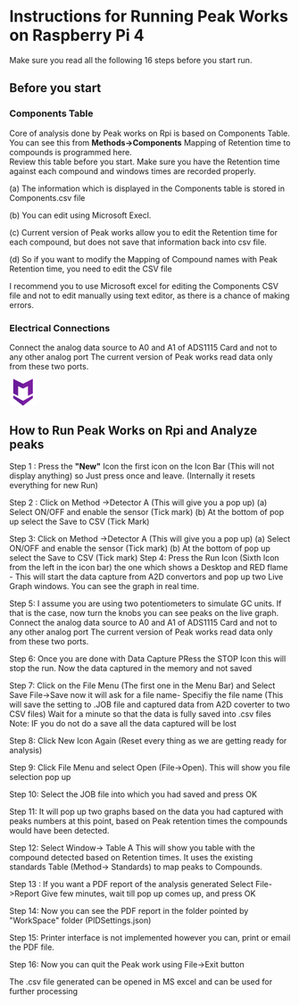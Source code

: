 # Instructions for Running Peak Works on Raspberry Pi 4

 Make sure you read all the following 16 steps before you start run.

## Before you start
### Components Table
Core of analysis done by Peak works on Rpi   is based on  Components Table. You can see this from **Methods->Components** 
Mapping of Retention time   to compounds is programmed here.  
Review this table before you start. Make sure you have the Retention time against each compound and windows times are recorded properly.


(a) The  information  which is displayed in the Components table  is stored in Components.csv file

(b) You can edit using Microsoft Execl.

(c) Current version of Peak works allow you to edit the Retention time for each compound, but does not save that information back into csv file.

(d) So if  you want to modify the Mapping of Compound names with Peak Retention time, you need to edit the CSV file

I recommend you to use Microsoft excel for editing the Components CSV file  and not to edit manually using text editor, as there is a chance of making errors.

### Electrical Connections
Connect the analog data source to A0 and A1 of ADS1115 Card and not to any other analog port
The current version of Peak works read data only from these two ports.

![alt text](https://github.com/adam-p/markdown-here/raw/master/src/common/images/icon48.png "Logo Title Text 1")

## How to Run Peak Works on Rpi and Analyze peaks

Step 1 : Press the **"New"** Icon the first icon on the Icon Bar (This will not display anything) so Just press once and leave.
               (Internally it resets everything for new Run)

Step 2 : Click on Method ->Detector A (This will give you a pop up)
              (a) Select ON/OFF and enable the sensor (Tick mark)
              (b) At the bottom of pop up select the Save to CSV (Tick Mark)

Step 3:    Click on Method ->Detector A (This will give you a pop up)
              (a) Select ON/OFF and enable the sensor (Tick mark)
              (b) At the bottom of pop up select the Save to CSV (Tick mark)
Step 4:  Press the Run Icon (Sixth Icon from the left in the icon bar) the one which shows a Desktop and RED flame - This will start
              the data capture from A2D convertors and pop up two Live Graph windows. You can see the graph in real time.

Step 5:  I assume you are using two potentiometers to simulate GC units. If that is the case, now turn the knobs you
              can see peaks on the live graph. Connect the analog data source to A0 and A1 of ADS1115 Card and not to any other analog port
              The current version of Peak works read data only from these two ports.
 
Step 6:  Once you are done with Data Capture PRess the  STOP Icon this will stop the run. Now the data captured in the memory  and not saved

Step 7:   Click on the File Menu (The first one in the Menu Bar) and Select Save File->Save now it will ask for a file name- Specifiy the file name
               (This will save the setting to .JOB file and
               captured data from A2D coverter to two CSV files)
                Wait for a minute so that the data is fully saved into .csv files
                Note: IF you do not do a save all the data captured will be lost

Step 8: Click New Icon Again (Reset every thing as we are getting ready for analysis)

Step 9:  Click File Menu  and select Open (File->Open). This will show you file selection pop up

Step 10: Select the JOB file into which you had saved and press OK

Step 11: It will pop up two graphs based on the data you had captured with peaks numbers at this point, based on Peak retention times
                the compounds would have been detected.

Step 12:  Select Window-> Table A This will show you table with the compound detected based on Retention times.
                It uses the existing standards Table  (Method-> Standards) to map peaks to Compounds.

Step 13 :  If you want a PDF report of the analysis generated Select File->Report Give few minutes, wait till pop up comes up, and press OK

Step 14:  Now you can see the PDF report in the folder pointed by "WorkSpace" folder (PIDSettings.json)

Step 15:  Printer interface is not implemented however you can, print or email the PDF file.

Step 16:  Now you can quit the Peak work using File->Exit button

The .csv file generated can be opened in MS excel and can be used for further processing
